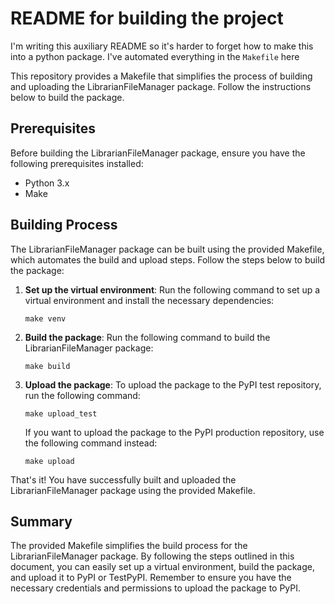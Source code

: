 # README for building the project

I'm writing this auxiliary README so it's harder to forget how to make this into a python package. I've automated everything in the `Makefile` here

This repository provides a Makefile that simplifies the process of building and uploading the LibrarianFileManager package. Follow the instructions below to build the package.

## Prerequisites

Before building the LibrarianFileManager package, ensure you have the following prerequisites installed:

- Python 3.x
- Make

## Building Process

The LibrarianFileManager package can be built using the provided Makefile, which automates the build and upload steps. Follow the steps below to build the package:

1. **Set up the virtual environment**: Run the following command to set up a virtual environment and install the necessary dependencies:

   ```
   make venv
   ```

2. **Build the package**: Run the following command to build the LibrarianFileManager package:
    ```
    make build
    ```

3. **Upload the package**: To upload the package to the PyPI test repository, run the following command:
    ```
    make upload_test
    ```
    If you want to upload the package to the PyPI production repository, use the following command instead:
    ```
    make upload
    ```

That's it! You have successfully built and uploaded the LibrarianFileManager package using the provided Makefile.

## Summary

The provided Makefile simplifies the build process for the LibrarianFileManager package. By following the steps outlined in this document, you can easily set up a virtual environment, build the package, and upload it to PyPI or TestPyPI. Remember to ensure you have the necessary credentials and permissions to upload the package to PyPI.
